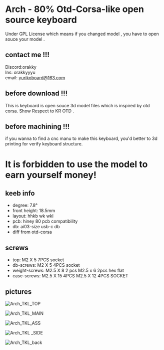 # Arch - 80% Otd-Corsa-like open source keyboard

Under GPL License which means if you changed model , you have to open souce your model .

## contact me !!!

Discord:orakky \
Ins: orakkyyyu \
email: yurikoboard@163.com

## before download !!!

This is keyboard is open souce 3d model files which is inspired by otd corsa. Show Respect to KR OTD .

## before machining !!!

if you wanna to find a cnc manu to make this keyboard, you'd better to 3d printing for verify keyboard structure. 

# It is forbidden to use the model to earn yourself money!

## keeb info

- degree: 7.8°
- front height: 18.5mm
- layout: hhkb wk wkl
- pcb: hiney 80 pcb compatibility
- db: ai03-size usb-c db
- diff from otd-corsa

## screws

- top: M2 X 5  7PCS socket
- db-screws: M2 X 5 4PCS socket
- weight-screws:  M2.5 X 8 2 pcs M2.5 x 6 2pcs hex flat
- case-screws: M2.5 X 15 4PCS  M2.5 X 12  4PCS SOCKET


## pictures

![Arch_TKL_TOP](https://github.com/OrakkyBox/ArchKeyboard/assets/163145418/455fe910-e6da-45ca-96f3-a0dedf330b6b)

![Arch_TKL_MAIN](https://github.com/OrakkyBox/ArchKeyboard/assets/163145418/e4ba03f2-fa54-4a35-8cde-2ffb83c0dc7d)

![Arch_TKL_ASS](https://github.com/OrakkyBox/ArchKeyboard/assets/163145418/a5959030-8c53-40d2-9838-37dc72dadc2a)

![Arch_TKL _SIDE](https://github.com/OrakkyBox/ArchKeyboard/assets/163145418/22b1e574-f389-4281-9641-2c494f65c41b)

![Arch_TKL_back](https://github.com/OrakkyBox/ArchKeyboard/assets/163145418/b692f097-7713-4498-b061-41f05160feb6)









